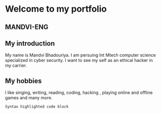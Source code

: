 # Welcome to my portfolio
## MANDVI-ENG
## My introduction 
My name is Mandvi Bhadouriya. I am persuing Int Mtech computer science specialized in cyber security. I want to see my self as an ethical hacker in my carrier.
## My hobbies 
I like singing, writing, reading, coding, hacking , playing online and offline games and many more.

```markdown
Syntax highlighted code block


